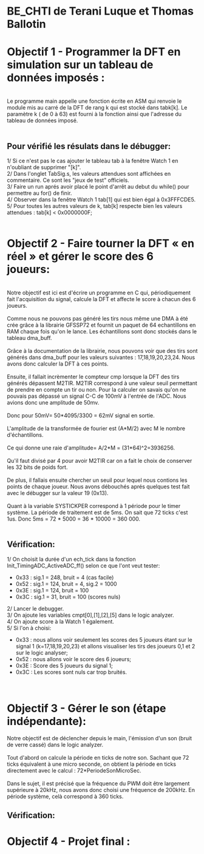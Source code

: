 # BE_CHTI de Terani Luque et Thomas Ballotin

<h1>Objectif 1 - Programmer la DFT en simulation sur un tableau de données imposés : <br></h1>
<br>
Le programme main appelle une fonction écrite en ASM qui renvoie le module mis au carré de la DFT de rang k qui est stocké dans tabk[k]. Le paramètre k ( de 0 à 63) est fourni à la fonction ainsi que l'adresse du tableau de données imposé.<br>
<br>
<h2>Pour vérifié les résulats dans le débugger:<br></h2>
1/ Si ce n'est pas le cas ajouter le tableau tab à la fenêtre Watch 1 en n'oubliant de supprimer "[k]". <br>
2/ Dans l'onglet TabSig.s, les valeurs attendues sont affichées en commentaire. Ce sont les "jeux de test" officiels.<br> 
3/ Faire un run aprés avoir placé le point d'arrêt au debut du while() pour permettre au for() de finir. <br>
4/ Observer dans la fenêtre Watch 1 tab[1] qui est bien égal à 0x3FFFCDE5. <br>
5/ Pour toutes les autres valeurs de k, tab[k] respecte bien les valeurs attendues : tab[k] < 0x0000000F;<br>
<br>
<h1>Objectif 2 -  Faire tourner la DFT « en réel » et gérer le score des 6 joueurs:<br></h1>
<br>
Notre objectif est ici est d'écrire un programme en C qui, périodiquement fait l'acquisition du signal, calcule la DFT et affecte le score à chacun des 6 joueurs.<br>
<br>
Comme nous ne pouvons pas généré les tirs nous même une DMA à été crée grâce à la librairie GFSSP72 et fournit un paquet de 64 echantillons en RAM chaque fois qu'on le lance. Les échantillons sont donc stockés dans le tableau dma_buff.<br>
<br>
Grâce à la documentation de la librairie, nous pouvons voir que des tirs sont générés dans dma_buff pour les valeurs suivantes : 17,18,19,20,23,24. Nous avons donc calculer la DFT à ces points.<br>
<br>
Ensuite, il fallait incrèmenter le compteur cmp lorsque la DFT des tirs générés dépassent M2TIR. M2TIR correspond à une valeur seuil permettant de prendre en compte un tir ou non. Pour la calculer on savais qu'on ne pouvais pas dépassé un signal C-C de 100mV à l'entrée de l'ADC. Nous avions donc une amplitude de 50mv.<br>
<br>
Donc pour 50mV= 50*4095/3300 = 62mV signal en sortie.<br>
<br>
L'amplitude de la transformée de fourier est (A*M/2) avec M le nombre d'échantillons.<br>
<br>
Ce qui donne une raie d'amplitude= A/2*M = (31*64)^2=3936256.<br>
<br>
Qu'il faut divisé par 4 pour avoir M2TIR car on a fait le choix de conserver les 32 bits de poids fort.<br>
<br>
De plus, il fallais ensuite chercher un seuil pour lequel nous contions les points de chaque joueur. Nous avons débouchés aprés quelques test fait avec le débugger sur la valeur 19 (0x13).<br>
<br>
Quant à la variable SYSTICKPER correspond à 1 période pour le timer système. La période de traitement est de 5ms. On sait que 72 ticks c'est 1us. Donc 5ms = 72 * 5000 = 36 * 10000 = 360 000.<br>
<br>
<h2>Vérification:<br></h2>
1/ On choisit la durée d'un ech_tick dans la fonction Init_TimingADC_ActiveADC_ff() selon ce que l'ont veut tester:
<ul>
  <li>0x33 : sig.1 = 248, bruit = 4 (cas facile)</li>
  <li>0x52 : sig.1 = 124, bruit = 4, sig.2 = 1000</li>
  <li>0x3E : sig.1 = 124, bruit = 100</li>
  <li>0x3C : sig.1 =  31, bruit = 100 (scores nuls)</li>
 </ul>
2/ Lancer le debugger.<br>
3/ On ajoute les variables cmpt[0],[1],[2],[5] dans le logic analyzer.<br>
4/ On ajoute score à la Watch 1 également.<br>
5/ Si l'on à choisi: 
<ul>
  <li>0x33 : nous allons voir seulement les scores des 5 joueurs étant sur le signal 1 (k=17,18,19,20,23) et allons visualiser les tirs des joueurs 0,1 et 2 sur le logic analyser; </li>
  <li>0x52 : nous allons voir le score des 6 joueurs;</li>
  <li>0x3E : Score des 5 joueurs du signal 1;</li>
  <li>0x3C : Les scores sont nuls car trop bruités.</li>
 </ul><br>
 
<h1>Objectif 3 - Gérer le son (étape indépendante):<br></h1>
Notre objectif est de déclencher depuis le main, l'émission d'un son (bruit de verre cassé) dans le logic analyzer. <br>
<br>
Tout d'abord on calcule la période en ticks de notre son. Sachant que 72 ticks équivalent à une micro seconde, on obtient la période en ticks directement avec le calcul : 72*PeriodeSonMicroSec. <br>
<br>
Dans le sujet, il est précisé que la fréquence du PWM doit être largement supérieure à 20kHz, nous avons donc choisi une fréquence de 200kHz. En période système, celà correspond à 360 ticks. <br>

<h2>Vérification:<br></h2>


<h1>Objectif 4 - Projet final :<br></h1>


